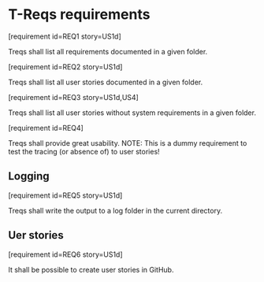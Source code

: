 # T-Reqs requirements

[requirement id=REQ1 story=US1d]

Treqs shall list all requirements documented in a given folder.

[requirement id=REQ2 story=US1d]

Treqs shall list all user stories documented in a given folder.


[requirement id=REQ3 story=US1d,US4]

Treqs shall list all user stories without system requirements in a given folder.

[requirement id=REQ4]

Treqs shall provide great usability.
NOTE: This is a dummy requirement to test the tracing (or absence of) to user stories!

## Logging

[requirement id=REQ5 story=US1d]

Treqs shall write the output to a log folder in the current directory.

## Uer stories

[requirement id=REQ6 story=US1d]

It shall be possible to create user stories in GitHub.

